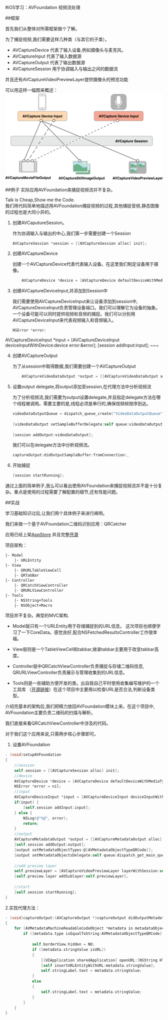 #iOS学习：AVFoundation 视频流处理

##框架

首先我们从整体对所需框架做个了解。

为了捕捉视频,我们需要这样几种类（与其它的子类）。

- AVCaptureDevice 代表了输入设备,例如摄像头与麦克风。
- AVCaptureInput 代表了输入数据源
- AVCaptureOutput 代表了输出数据源
- AVCaptureSession 用于协调输入与输出之间的数据流

并且还有AVCaptureVideoPreviewLayer提供摄像头的预览功能

可以用这样一幅图来概述：
![](captureoverview.png)

##例子
实际应用AVFoundation来捕捉视频流并不复杂。

Talk is Cheap,Show me the Code.  
我们用代码简单地描述用AVFoundation捕捉视频的过程,其他捕捉音频,静态图像的过程也是大同小异的。

1. 创建AVCaputureSession。
	
	作为协调输入与输出的中心,我们第一步需要创建一个Session
	
	~~~objective-c
	AVCaptureSession *session = [[AVCaptureSession alloc] init];
	~~~
	
2. 创建AVCaptureDevice

	创建一个AVCaptureDevice代表代表输入设备。在这里我们制定设备用于摄像。
	
	~~~objective-c
	    AVCaptureDevice *device = [AVCaptureDevice defaultDeviceWithMediaType:AVMediaTypeVideo];
	~~~
	
3. 创建AVCaptureDeviceInput,并添加到Session中
	
	我们需要使用AVCaptureDeviceInput来让设备添加到session中, AVCaptureDeviceInput负责管理设备端口。我们可以理解它为设备的抽象。一个设备可能可以同时提供视频和音频的捕捉。我们可以分别用AVCaptureDeviceInput来代表视频输入和音频输入。
	
	~~~objective-c
	NSError *error;
AVCaptureDeviceInput *input = [AVCaptureDeviceInput deviceInputWithDevice:device error:&error];
[session addInput:input];
	~~~

4. 创建AVCaptureOutput

	为了从session中取得数据,我们需要创建一个AVCaptureOutput
	
	~~~objective-c
	    AVCaptureVideoDataOutput *output = [[AVCaptureVideoDataOutput alloc]init];
	~~~
	
5. 设置output delegate,将output添加至session,在代理方法中分析视频流

	为了分析视频流,我们需要为output设置delegate,并且指定delegate方法在哪个线程被调用。需要主要的是,线程必须是串行的,确保视频帧按序到达。
	
	~~~objective-c
	videoDataOutputQueue = dispatch_queue_create("VideoDataOutputQueue", DISPATCH_QUEUE_SERIAL);
	
	[videoDataOutput setSampleBufferDelegate:self queue:videoDataOutputQueue];
	
	[session addOutput:videoDataOutput];
	~~~
	
	我们可以在delegate方法中分析视频流。
	
	~~~objective-c
	captureOutput:didOutputSampleBuffer:fromConnection:,
	~~~

6. 开始捕捉

	~~~objective-c
	[session startRunning];
	~~~


通过上面的简单例子,我么可以看出使用AVFoundation来捕捉视频流并不是十分复杂。重点是使用的过程需要了解配置的细节,还有性能问题。


##实战

学习基础知识过后,让我们用个具体例子来进行阐明。

我们来做一个基于AVFoundation二维码识别应用：QRCatcher

应用已经上架[AppStore](https://itunes.apple.com/cn/app/qrcatcher/id993170818?mt=8) 并且完整[开源](https://github.com/100mango/QRCatcher)

	
项目架构：

~~~
|- Model
    |- URLEntity
|- View
    |- QRURLTableViewCell
    |- QRTabBar
|- Controller
    |- QRCatchViewController
    |- QRURLViewController
|- Tools
    |- NSString+Tools
    |- NSObject+Macro
~~~


项目并不复杂。典型的MVC架构.

- Model层只有一个URLEntity用于存储捕捉到的URL信息。
这次项目也顺便学习了一下CoreData。感觉良好,配合NSFetchedResultsController工作很幸福。

- View层则是一个TableViewCell和tabbar,继承tabbar主要用于改变tabbar高度。

- Controller层中QRCatchViewController负责捕捉与存储二维码信息, QRURLViewController负责展示与管理收集到的URL信息。

- Tools则是一些辅助方便开发的类。出自我自己平时使用收集编写维护的一个工具库 （[开源链接](https://github.com/100mango/MyTools_iOS)）在这个项目中主要用以检查URL是否合法,判断设备类型。


介绍完基本的架构后,我们把精力放回AVFoundation模块上来。在这个项目中, AVFoundation主要负责二维码的扫描与解析。

我们直接来看QRCatchViewController中涉及的代码。

对于我们这个应用来说,只需两步核心步骤即可。

1. 设置AVFoundation

~~~objective-c
- (void)setupAVFoundation
{
    //session
    self.session = [[AVCaptureSession alloc] init];
    //device
    AVCaptureDevice *device = [AVCaptureDevice defaultDeviceWithMediaType:AVMediaTypeVideo];
    NSError *error = nil;
    //input
    AVCaptureDeviceInput *input = [AVCaptureDeviceInput deviceInputWithDevice:device error:&error];
    if(input) {
        [self.session addInput:input];
    } else {
        NSLog(@"%@", error);
        return;
    }
    //output
    AVCaptureMetadataOutput *output = [[AVCaptureMetadataOutput alloc] init];
    [self.session addOutput:output];
    [output setMetadataObjectTypes:@[AVMetadataObjectTypeQRCode]];
    [output setMetadataObjectsDelegate:self queue:dispatch_get_main_queue()];
    
    //add preview layer
    self.previewLayer = [AVCaptureVideoPreviewLayer layerWithSession:self.session];
    [self.preview.layer addSublayer:self.previewLayer];
    
    //start
    [self.session startRunning];
}
~~~

2.实现代理方法：

~~~objective-c
- (void)captureOutput:(AVCaptureOutput *)captureOutput didOutputMetadataObjects:(NSArray *)metadataObjects fromConnection:(AVCaptureConnection *)connection
{
    for (AVMetadataMachineReadableCodeObject *metadata in metadataObjects) {
        if ([metadata.type isEqualToString:AVMetadataObjectTypeQRCode]) {
            
            self.borderView.hidden = NO;
            if ([metadata.stringValue isURL])
            {
                [[UIApplication sharedApplication] openURL:[NSString HTTPURLFromString:metadata.stringValue]];
                [self insertURLEntityWithURL:metadata.stringValue];
                self.stringLabel.text = metadata.stringValue;
            }
            else
            {
                self.stringLabel.text = metadata.stringValue;
            }
        }
    }
}
~~~


	
